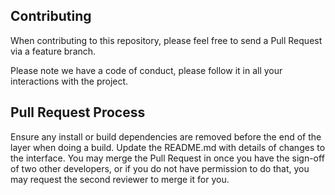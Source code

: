 ## Contributing

When contributing to this repository, please feel free to send a Pull Request via a feature branch. 

Please note we have a code of conduct, please follow it in all your interactions with the project.

## Pull Request Process

Ensure any install or build dependencies are removed before the end of the layer when doing a build.
Update the README.md with details of changes to the interface.
You may merge the Pull Request in once you have the sign-off of two other developers, or if you do not have permission to do that, you may request the second reviewer to merge it for you.